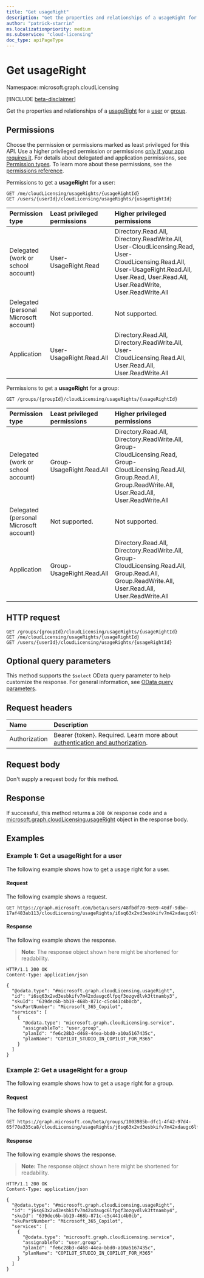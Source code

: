 ```yaml
---
title: "Get usageRight"
description: "Get the properties and relationships of a usageRight for a user or group."
author: "patrick-starrin"
ms.localizationpriority: medium
ms.subservice: "cloud-licensing"
doc_type: apiPageType
---
```


# Get usageRight

Namespace: microsoft.graph.cloudLicensing

[!INCLUDE [beta-disclaimer](../../includes/beta-disclaimer.md)]

Get the properties and relationships of a [usageRight](../resources/cloudlicensing-usageright.md) for a [user](../resources/user.md) or [group](../resources/group.md).

## Permissions

Choose the permission or permissions marked as least privileged for this API. Use a higher privileged permission or permissions [only if your app requires it](/graph/permissions-overview#best-practices-for-using-microsoft-graph-permissions). For details about delegated and application permissions, see [Permission types](/graph/permissions-overview#permission-types). To learn more about these permissions, see the [permissions reference](/graph/permissions-reference).

Permissions to get a **usageRight** for a user:

<!-- { "blockType": "ignored"} -->
``` http
GET /me/cloudLicensing/usageRights/{usageRightId}
GET /users/{userId}/cloudLicensing/usageRights/{usageRightId}
```

<!-- { "blockType": "permissions", "name": "cloudlicensing_usageright_get", "requestUrls": "GET /users/{userId}/cloudLicensing/usageRights/{usageRightId}" } -->
|Permission type|Least privileged permissions|Higher privileged permissions|
|:---|:---|:---|
|Delegated (work or school account)|User-UsageRight.Read|Directory.Read.All, Directory.ReadWrite.All, User-CloudLicensing.Read, User-CloudLicensing.Read.All, User-UsageRight.Read.All, User.Read, User.Read.All, User.ReadWrite, User.ReadWrite.All|
|Delegated (personal Microsoft account)|Not supported.|Not supported.|
|Application|User-UsageRight.Read.All|Directory.Read.All, Directory.ReadWrite.All, User-CloudLicensing.Read.All, User.Read.All, User.ReadWrite.All|

Permissions to get a **usageRight** for a group:

<!-- { "blockType": "ignored"} -->
``` http
GET /groups/{groupId}/cloudLicensing/usageRights/{usageRightId}
```

<!-- { "blockType": "permissions", "name": "cloudlicensing_usageright_get", "requestUrls": "GET /groups/{groupId}/cloudLicensing/usageRights/{usageRightId}" } -->
|Permission type|Least privileged permissions|Higher privileged permissions|
|:---|:---|:---|
|Delegated (work or school account)|Group-UsageRight.Read.All|Directory.Read.All, Directory.ReadWrite.All, Group-CloudLicensing.Read, Group-CloudLicensing.Read.All, Group.Read.All, Group.ReadWrite.All, User.Read.All, User.ReadWrite.All|
|Delegated (personal Microsoft account)|Not supported.|Not supported.|
|Application|Group-UsageRight.Read.All|Directory.Read.All, Directory.ReadWrite.All, Group-CloudLicensing.Read.All, Group.Read.All, Group.ReadWrite.All, User.Read.All, User.ReadWrite.All|

## HTTP request

<!-- {
  "blockType": "ignored"
}
-->
``` http
GET /groups/{groupId}/cloudLicensing/usageRights/{usageRightId}
GET /me/cloudLicensing/usageRights/{usageRightId}
GET /users/{userId}/cloudLicensing/usageRights/{usageRightId}
```

## Optional query parameters

This method supports the `$select` OData query parameter to help customize the response. For general information, see [OData query parameters](/graph/query-parameters).

## Request headers

|Name|Description|
|:---|:---|
|Authorization|Bearer {token}. Required. Learn more about [authentication and authorization](/graph/auth/auth-concepts).|

## Request body

Don't supply a request body for this method.

## Response

If successful, this method returns a `200 OK` response code and a [microsoft.graph.cloudLicensing.usageRight](../resources/cloudlicensing-usageright.md) object in the response body.

## Examples

### Example 1: Get a usageRight for a user

The following example shows how to get a usage right for a user.

#### Request

The following example shows a request.
<!-- {
  "blockType": "request",
  "name": "cloudlicensing-usageright-get-example",
  "sampleKeys": ["48fbdf70-9e09-40df-9dbe-17af483ab113","i6sq63x2vd3esbkifv7m42xdaugc6lfpqf3ozgvdlvk3ttnamby3"]
}
-->
``` http
GET https://graph.microsoft.com/beta/users/48fbdf70-9e09-40df-9dbe-17af483ab113/cloudLicensing/usageRights/i6sq63x2vd3esbkifv7m42xdaugc6lfpqf3ozgvdlvk3ttnamby3
```

#### Response

The following example shows the response.
>**Note:** The response object shown here might be shortened for readability.
<!-- {
  "blockType": "response",
  "truncated": true,
  "@odata.type": "microsoft.graph.cloudLicensing.usageRight"
}
-->
``` http
HTTP/1.1 200 OK
Content-Type: application/json

{
  "@odata.type": "#microsoft.graph.cloudLicensing.usageRight",
  "id": "i6sq63x2vd3esbkifv7m42xdaugc6lfpqf3ozgvdlvk3ttnamby3",
  "skuId": "639dec6b-bb19-468b-871c-c5c441c4b0cb",
  "skuPartNumber": "Microsoft_365_Copilot",
  "services": [
    {
      "@odata.type": "microsoft.graph.cloudLicensing.service",
      "assignableTo": "user,group",
      "planId": "fe6c28b3-d468-44ea-bbd0-a10a5167435c",
      "planName": "COPILOT_STUDIO_IN_COPILOT_FOR_M365"
    }
  ]
}
```

### Example 2: Get a usageRight for a group

The following example shows how to get a usage right for a group.

#### Request

The following example shows a request.
<!-- {
  "blockType": "request",
  "name": "cloudlicensing-usageright-get-2-example",
  "sampleKeys": ["1003985b-dfc1-4f42-97d4-65f70a335ca8","j6sq63x2vd3esbkifv7m42xdaugc6lfpqf3ozgvdlvk3ttnamby4"]
}
-->
``` http
GET https://graph.microsoft.com/beta/groups/1003985b-dfc1-4f42-97d4-65f70a335ca8/cloudLicensing/usageRights/j6sq63x2vd3esbkifv7m42xdaugc6lfpqf3ozgvdlvk3ttnamby4
```

#### Response

The following example shows the response.
>**Note:** The response object shown here might be shortened for readability.
<!-- {
  "blockType": "response",
  "truncated": true,
  "@odata.type": "microsoft.graph.cloudLicensing.usageRight"
}
-->
``` http
HTTP/1.1 200 OK
Content-Type: application/json

{
  "@odata.type": "#microsoft.graph.cloudLicensing.usageRight",
  "id": "j6sq63x2vd3esbkifv7m42xdaugc6lfpqf3ozgvdlvk3ttnamby4",
  "skuId": "639dec6b-bb19-468b-871c-c5c441c4b0cb",
  "skuPartNumber": "Microsoft_365_Copilot",
  "services": [
    {
      "@odata.type": "microsoft.graph.cloudLicensing.service",
      "assignableTo": "user,group",
      "planId": "fe6c28b3-d468-44ea-bbd0-a10a5167435c",
      "planName": "COPILOT_STUDIO_IN_COPILOT_FOR_M365"
    }
  ]
}
```
